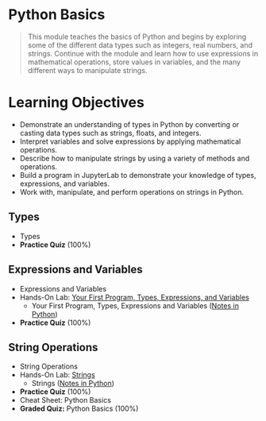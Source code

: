 # Python Basics
> This module teaches the basics of Python and begins by exploring some of the different data types such as integers, real numbers, and strings. Continue with the module and learn how to use expressions in mathematical operations, store values in variables, and the many different ways to manipulate strings.
# Learning Objectives
- Demonstrate an understanding of types in Python by converting or casting data types such as strings, floats, and integers.
- Interpret variables and solve expressions by applying mathematical operations.
- Describe how to manipulate strings by using a variety of methods and operations.
- Build a program in JupyterLab to demonstrate your knowledge of types, expressions, and variables.
- Work with, manipulate, and perform operations on strings in Python.
## Types
- Types
- **Practice Quiz** (100%)
## Expressions and Variables
- Expressions and Variables
- Hands-On Lab: [Your First Program, Types, Expressions, and Variables](https://github.com/KailaniBailey/IBM-Data-Science-Professional-Certificate/blob/main/04.%20Python%20for%20Data%20Science%2C%20AI%20%26%20Development/Week%201%3A%20Python%20Basics/PY0101EN-1-1-Write_your_first_python_code.ipynb)
    - Your First Program, Types, Expressions and Variables ([Notes in Python](https://github.com/KailaniBailey/IBM-Data-Science-Professional-Certificate/blob/main/04.%20Python%20for%20Data%20Science%2C%20AI%20%26%20Development/Week%201%3A%20Python%20Basics/WriteFirstPythonCode.py))
- **Practice Quiz** (100%)
## String Operations
- String Operations
- Hands-On Lab: [Strings](https://github.com/KailaniBailey/IBM-Data-Science-Professional-Certificate/blob/main/04.%20Python%20for%20Data%20Science%2C%20AI%20%26%20Development/Week%201%3A%20Python%20Basics/PY0101EN-1-2-Strings.ipynb)
    - Strings ([Notes in Python](https://github.com/KailaniBailey/IBM-Data-Science-Professional-Certificate/blob/main/04.%20Python%20for%20Data%20Science%2C%20AI%20%26%20Development/Week%201%3A%20Python%20Basics/strings.py))
- **Practice Quiz** (100%)
- Cheat Sheet: Python Basics
- **Graded Quiz:** Python Basics (100%)
